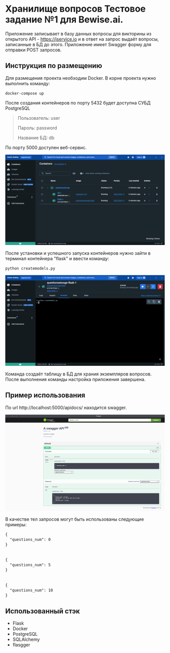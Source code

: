 # Хранилище вопросов Тестовое задание №1 для Bewise.ai.

Приложение записывает в базу данных вопросы для викторины из открытого API - https://jservice.io и в ответ на запрос
выдаёт вопросы, записанные в БД до этого. Приложение имеет Swagger форму для отправки POST запросов.

## Инструкция по размещению
Для размещения проекта необходим Docker. В корне проекта нужно выполнить команду:

```
docker-compose up
```

После создания контейнеров по порту 5432 будет доступна СУБД PostgreSQL

>Пользователь: user
>
>Пароль: password
>
>Название БД: db

По порту 5000 доступен веб-сервис.

![img.png](img.png)

После установки и успешного запуска контейнеров нужно зайти в терминал контейнера "flask" и ввести команду:
```
python createmodels.py
```
![img_1.png](img_1.png)

Команда создаёт таблицу в БД для храния экземпляров вопросов. После выполнения команды настройка приложения завершена.

## Пример использования
По url http://localhost:5000/apidocs/ находится swagger. 

![img_2.png](img_2.png)

В качестве тел запросов могут быть использованы следующие примеры:

```
{
  "questions_num": 0
}


{
  "questions_num": 5
}


{
  "questions_num": 10
}
```

## Использованный стэк

- Flask
- Docker
- PostgreSQL
- SQLAlchemy
- flasgger
